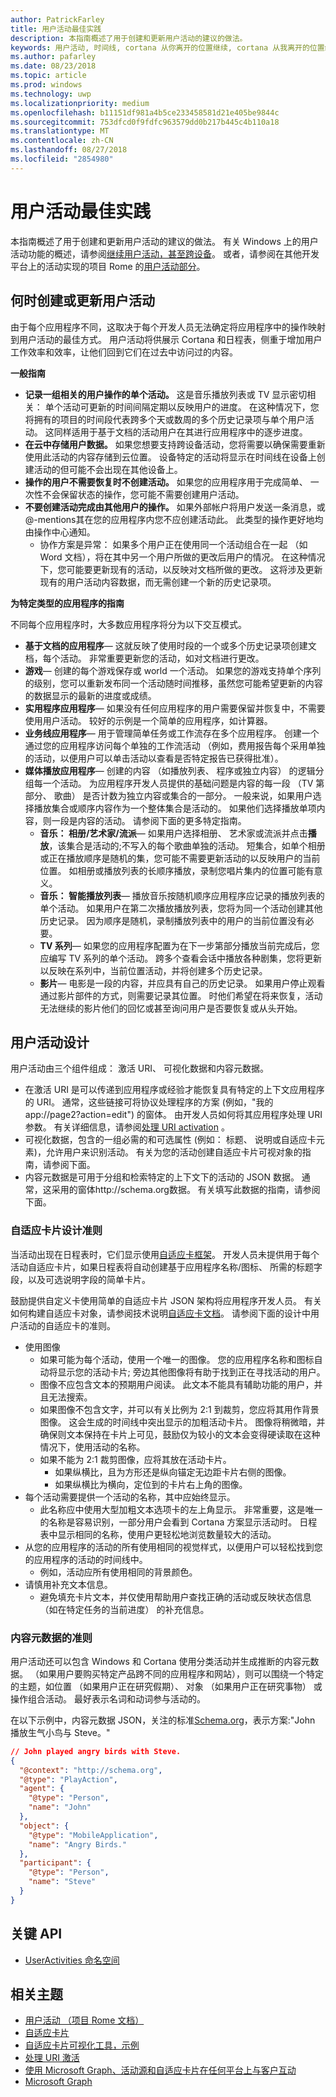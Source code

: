 ```yaml
---
author: PatrickFarley
title: 用户活动最佳实践
description: 本指南概述了用于创建和更新用户活动的建议的做法。
keywords: 用户活动, 时间线, cortana 从你离开的位置继续, cortana 从我离开的位置继续, project rome
ms.author: pafarley
ms.date: 08/23/2018
ms.topic: article
ms.prod: windows
ms.technology: uwp
ms.localizationpriority: medium
ms.openlocfilehash: b11151df981a4b5ce233458581d21e405be9844c
ms.sourcegitcommit: 753dfcd0f9fdfc963579dd0b217b445c4b110a18
ms.translationtype: MT
ms.contentlocale: zh-CN
ms.lasthandoff: 08/27/2018
ms.locfileid: "2854980"
---
```

# <a name="user-activities-best-practices"></a>用户活动最佳实践

本指南概述了用于创建和更新用户活动的建议的做法。 有关 Windows 上的用户活动功能的概述，请参阅[继续用户活动，甚至跨设备](https://docs.microsoft.com/windows/uwp/launch-resume/useractivities)。 或者，请参阅在其他开发平台上的活动实现的项目 Rome 的[用户活动部分](https://docs.microsoft.com/windows/project-rome/user-activities/)。

## <a name="when-to-create-or-update-user-activities"></a>何时创建或更新用户活动

由于每个应用程序不同，这取决于每个开发人员无法确定将应用程序中的操作映射到用户活动的最佳方式。 用户活动将供展示 Cortana 和日程表，侧重于增加用户工作效率和效率，让他们回到它们在过去中访问过的内容。

**一般指南**

* **记录一组相关的用户操作的单个活动。** 这是音乐播放列表或 TV 显示密切相关： 单个活动可更新的时间间隔定期以反映用户的进度。 在这种情况下，您将拥有的项目的时间段代表跨多个天或数周的多个历史记录项与单个用户活动。 这同样适用于基于文档的活动用户在其进行应用程序中的逐步进度。
* **在云中存储用户数据。** 如果您想要支持跨设备活动，您将需要以确保需要重新使用此活动的内容存储到云位置。 设备特定的活动将显示在时间线在设备上创建活动的但可能不会出现在其他设备上。
* **操作的用户不需要恢复时不创建活动。** 如果您的应用程序用于完成简单、 一次性不会保留状态的操作，您可能不需要创建用户活动。
* **不要创建活动完成由其他用户的操作。** 如果外部帐户将用户发送一条消息，或@-mentions其在您的应用程序内您不应创建活动此。 此类型的操作更好地均由操作中心通知。
  * 协作方案是异常： 如果多个用户正在使用同一个活动组合在一起 （如 Word 文档），将在其中另一个用户所做的更改后用户的情况。 在这种情况下，您可能要更新现有的活动，以反映对文档所做的更改。 这将涉及更新现有的用户活动内容数据，而无需创建一个新的历史记录项。

**为特定类型的应用程序的指南**

不同每个应用程序时，大多数应用程序将分为以下交互模式。
* **基于文档的应用程序**— 这就反映了使用时段的一个或多个历史记录项创建文档，每个活动。 非常重要更新您的活动，如对文档进行更改。
* **游戏**— 创建的每个游戏保存或 world 一个活动。 如果您的游戏支持单个序列的级别，您可以重新发布同一个活动随时间推移，虽然您可能希望更新的内容的数据显示的最新的进度或成绩。
* **实用程序应用程序**— 如果没有任何应用程序的用户需要保留并恢复中，不需要使用用户活动。 较好的示例是一个简单的应用程序，如计算器。
* **业务线应用程序**— 用于管理简单任务或工作流存在多个应用程序。 创建一个通过您的应用程序访问每个单独的工作流活动 （例如，费用报告每个采用单独的活动，以便用户可以单击活动以查看是否特定报告已获得批准）。
* **媒体播放应用程序**— 创建的内容 （如播放列表、 程序或独立内容） 的逻辑分组每一个活动。 为应用程序开发人员提供的基础问题是内容的每一段 （TV 第部分、 歌曲） 是否计数为独立内容或集合的一部分。 一般来说，如果用户选择播放集合或顺序内容作为一个整体集合是活动的。 如果他们选择播放单项内容，则一段是内容的活动。 请参阅下面的更多特定指南。
  * **音乐： 相册/艺术家/流派**— 如果用户选择相册、 艺术家或流派并点击**播放**，该集合是活动的;不写入的每个歌曲单独的活动。 短集合，如单个相册或正在播放顺序是随机的集，您可能不需要更新活动的以反映用户的当前位置。 如相册或播放列表的长顺序播放，录制您唱片集内的位置可能有意义。
  * **音乐： 智能播放列表**— 播放音乐按随机顺序应用程序应记录的播放列表的单个活动。 如果用户在第二次播放播放列表，您将为同一个活动创建其他历史记录。 因为顺序是随机，录制播放列表中的用户的当前位置没有必要。
  * **TV 系列**— 如果您的应用程序配置为在下一步第部分播放当前完成后，您应编写 TV 系列的单个活动。 跨多个查看会话中播放各种剧集，您将更新以反映在系列中，当前位置活动，并将创建多个历史记录。
  * **影片**— 电影是一段的内容，并应具有自己的历史记录。 如果用户停止观看通过影片部件的方式，则需要记录其位置。 时他们希望在将来恢复，活动无法继续的影片他们的回忆或甚至询问用户是否要恢复或从头开始。

## <a name="user-activity-design"></a>用户活动设计

用户活动由三个组件组成： 激活 URI、 可视化数据和内容元数据。
* 在激活 URI 是可以传递到应用程序或经验才能恢复具有特定的上下文应用程序的 URI。 通常，这些链接可将协议处理程序的方案 (例如，"我的 app://page2?action=edit") 的窗体。 由开发人员如何将其应用程序处理 URI 参数。 有关详细信息，请参阅[处理 URI activation](https://docs.microsoft.com/windows/uwp/launch-resume/handle-uri-activation) 。
* 可视化数据，包含的一组必需的和可选属性 (例如： 标题、 说明或自适应卡元素)，允许用户来识别活动。 有关为您的活动创建自适应卡片可视对象的指南，请参阅下面。
* 内容元数据是可用于分组和检索特定的上下文下的活动的 JSON 数据。 通常，这采用的窗体http://schema.org数据。 有关填写此数据的指南，请参阅下面。

### <a name="adaptive-card-design-guidelines"></a>自适应卡片设计准则

当活动出现在日程表时，它们显示使用[自适应卡框架](https://docs.microsoft.com/adaptive-cards/)。 开发人员未提供用于每个活动自适应卡片，如果日程表将自动创建基于应用程序名称/图标、 所需的标题字段，以及可选说明字段的简单卡片。 

鼓励提供自定义卡使用简单的自适应卡片 JSON 架构将应用程序开发人员。 有关如何构建自适应卡对象，请参阅技术说明[自适应卡文档](https://docs.microsoft.com/adaptive-cards/authoring-cards/getting-started)。 请参阅下面的设计中用户活动的自适应卡的准则。
* 使用图像
  * 如果可能为每个活动，使用一个唯一的图像。 您的应用程序名称和图标自动将显示您的活动卡片; 旁边其他图像将有助于找到正在寻找活动的用户。
  * 图像不应包含文本的预期用户阅读。 此文本不能具有辅助功能的用户，并且无法搜索。
  * 如果图像不包含文字，并可以有关比例为 2:1 到裁剪，您应将其用作背景图像。 这会生成的时间线中突出显示的加粗活动卡片。 图像将稍微暗，并确保则文本保持在卡片上可见，鼓励仅为较小的文本会变得硬读取在这种情况下，使用活动的名称。
  * 如果不能为 2:1 裁剪图像，应将其放在活动卡片。  
    * 如果纵横比，且为方形还是纵向锚定无边距卡片右侧的图像。
    * 如果纵横比为横向，定位到的卡片右上角的图像。
* 每个活动需要提供一个活动的名称，其中应始终显示。
  * 此名称应中使用大型加粗文本选项卡的左上角显示。 非常重要，这是唯一的名称是容易识别，一部分用户会看到 Cortana 方案显示活动时。 日程表中显示相同的名称，使用户更轻松地浏览数量较大的活动。
* 从您的应用程序的活动的所有使用相同的视觉样式，以便用户可以轻松找到您的应用程序的活动的时间线中。
  * 例如，活动应所有使用相同的背景颜色。
* 请慎用补充文本信息。 
  * 避免填充卡片文本，并仅使用帮助用户查找正确的活动或反映状态信息 （如在特定任务的当前进度） 的补充信息。

### <a name="content-metadata-guidelines"></a>内容元数据的准则

用户活动还可以包含 Windows 和 Cortana 使用分类活动并生成推断的内容元数据。 （如果用户要购买特定产品跨不同的应用程序和网站），则可以围绕一个特定的主题，如位置 （如果用户正在研究假期）、 对象 （如果用户正在研究事物） 或操作组合活动。 最好表示名词和动词参与活动的。 

在以下示例中，内容元数据 JSON，关注的标准[Schema.org](https://schema.org/)，表示方案:"John 播放生气小鸟与 Steve。"

```json
// John played angry birds with Steve.
{
  "@context": "http://schema.org",
  "@type": "PlayAction",
  "agent": {
    "@type": "Person",
    "name": "John"
  },
  "object": {
    "@type": "MobileApplication",
    "name": "Angry Birds."
  },
  "participant": {
    "@type": "Person",
    "name": "Steve"
  }
}
```

## <a name="key-apis"></a>关键 API

* [UserActivities 命名空间](https://docs.microsoft.com/uwp/api/windows.applicationmodel.useractivities)

## <a name="related-topics"></a>相关主题

* [用户活动 （项目 Rome 文档）](https://docs.microsoft.com/windows/project-rome/user-activities/)
* [自适应卡片](https://docs.microsoft.com/adaptive-cards/)
* [自适应卡片可视化工具，示例](http://adaptivecards.io/)
* [处理 URI 激活](https://docs.microsoft.com/windows/uwp/launch-resume/handle-uri-activation)
* [使用 Microsoft Graph、活动源和自适应卡片在任何平台上与客户互动](https://channel9.msdn.com/Events/Connect/2017/B111)
* [Microsoft Graph](https://developer.microsoft.com/graph/)
